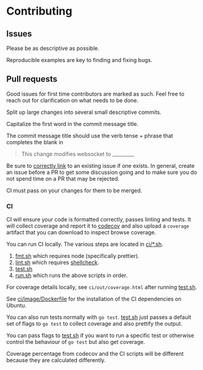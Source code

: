 # Contributing

## Issues

Please be as descriptive as possible.

Reproducible examples are key to finding and fixing bugs.

## Pull requests

Good issues for first time contributors are marked as such. Feel free to
reach out for clarification on what needs to be done.

Split up large changes into several small descriptive commits.

Capitalize the first word in the commit message title.

The commit message title should use the verb tense + phrase that completes the blank in

> This change modifies websocket to \_\_\_\_\_\_\_\_\_

Be sure to [correctly link](https://help.github.com/en/articles/closing-issues-using-keywords)
to an existing issue if one exists. In general, create an issue before a PR to get some
discussion going and to make sure you do not spend time on a PR that may be rejected.

CI must pass on your changes for them to be merged.

### CI

CI will ensure your code is formatted correctly, passes linting and tests.
It will collect coverage and report it to [codecov](https://codecov.io/gh/nhooyr/websocket)
and also upload a `coverage` artifact that you can download to inspect browse coverage.

You can run CI locally. The various steps are located in [ci/\*.sh](../ci).

1. [fmt.sh](../ci/fmt.sh) which requires node (specifically prettier).
1. [lint.sh](../ci/lint.sh) which requires [shellcheck](https://github.com/koalaman/shellcheck#installing).
1. [test.sh](../ci/test.sh)
1. [run.sh](../ci/run.sh) which runs the above scripts in order.

For coverage details locally, see `ci/out/coverage.html` after running [test.sh](../ci/test.sh).

See [ci/image/Dockerfile](../ci/image/Dockerfile) for the installation of the CI dependencies on Ubuntu.

You can also run tests normally with `go test`. [test.sh](../ci/test.sh) just passes a default set of flags to
`go test` to collect coverage and also prettify the output.

You can pass flags to [test.sh](../ci/test.sh) if you want to run a specific test or otherwise
control the behaviour of `go test` but also get coverage.

Coverage percentage from codecov and the CI scripts will be different because they are calculated differently.
